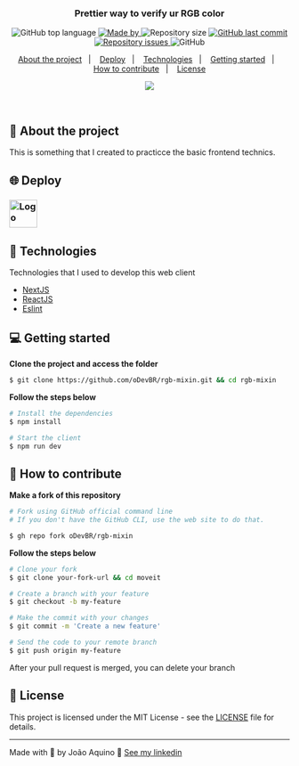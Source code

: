 <h3 align="center">
  Prettier way to verify ur RGB color
</h3>

<p align="center">
  <img alt="GitHub top language" src="https://img.shields.io/github/languages/top/oDevBR/rgb-mixin?color=green">

  <a href="https://www.linkedin.com/in/joao-aquino/" target="_blank" rel="noopener noreferrer">
    <img alt="Made by" src="https://img.shields.io/badge/made%20by-joao%20aquino-green">
  </a>

  <img alt="Repository size" src="https://img.shields.io/github/repo-size/oDevBR/rgb-mixin?color=green">

  <a href="https://github.com/oDevBR/rgb-mixin/commits/main">
    <img alt="GitHub last commit" src="https://img.shields.io/github/last-commit/oDevBR/rgb-mixin?color=green">
  </a>

  <a href="https://github.com/oDevBR/moveit/issues">
    <img alt="Repository issues" src="https://img.shields.io/github/issues/oDevBR/rgb-mixin?color=green">
  </a>

  <img alt="GitHub" src="https://img.shields.io/github/license/oDevBR/rgb-mixin?color=green">
</p>

<p align="center">
  <a href="#-about-the-project">About the project</a>&nbsp;&nbsp;&nbsp;|&nbsp;&nbsp;&nbsp;
  <a href="#-deploy">Deploy</a>&nbsp;&nbsp;&nbsp;|&nbsp;&nbsp;&nbsp;
  <a href="#-technologies">Technologies</a>&nbsp;&nbsp;&nbsp;|&nbsp;&nbsp;&nbsp;
  <a href="#-getting-started">Getting started</a>&nbsp;&nbsp;&nbsp;|&nbsp;&nbsp;&nbsp;
  <a href="#-how-to-contribute">How to contribute</a>&nbsp;&nbsp;&nbsp;|&nbsp;&nbsp;&nbsp;
  <a href="#-license">License</a>
</p>

<p align="center">
  <img src="https://user-images.githubusercontent.com/33878228/204419086-0332c5cc-69e0-4f2d-aeef-569b06c39c14.png">
</p>

</br>

## 📖 About the project

This is something that I created to practicce the basic frontend technics.

## 🌐 Deploy

### <a target="_blank" rel="noopener noreferrer" href="https://rgb-mixin.vercel.app/"><img width="50" height="50" src='https://cdn-icons-png.flaticon.com/512/4334/4334058.png' alt="Logo" /></a>

## 🚀 Technologies

Technologies that I used to develop this web client

- [NextJS](https://nextjs.org/)
- [ReactJS](https://reactjs.org/)
- [Eslint](https://eslint.org/)

## 💻 Getting started

**Clone the project and access the folder**

```bash
$ git clone https://github.com/oDevBR/rgb-mixin.git && cd rgb-mixin
```

**Follow the steps below**

```bash
# Install the dependencies
$ npm install

# Start the client
$ npm run dev
```

## 🤔 How to contribute

**Make a fork of this repository**

```bash
# Fork using GitHub official command line
# If you don't have the GitHub CLI, use the web site to do that.

$ gh repo fork oDevBR/rgb-mixin
```

**Follow the steps below**

```bash
# Clone your fork
$ git clone your-fork-url && cd moveit

# Create a branch with your feature
$ git checkout -b my-feature

# Make the commit with your changes
$ git commit -m 'Create a new feature'

# Send the code to your remote branch
$ git push origin my-feature
```

After your pull request is merged, you can delete your branch

## 📝 License

This project is licensed under the MIT License - see the [LICENSE](LICENSE) file for details.

---

Made with 💜 by João Aquino 👋 [See my linkedin](https://www.linkedin.com/in/joao-aquino/)

